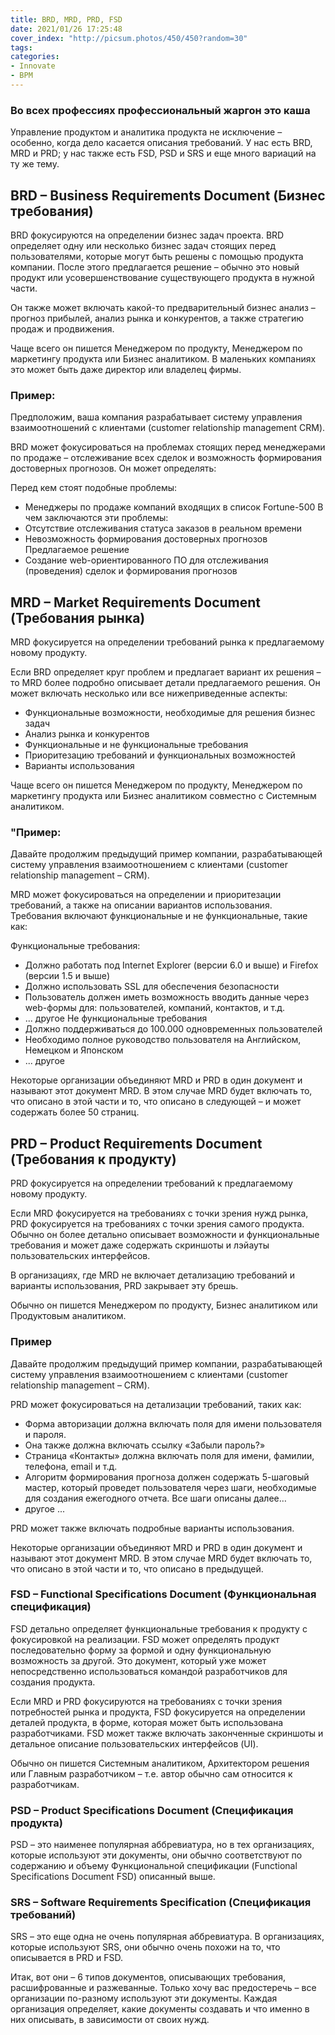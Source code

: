 ```yaml
---
title: BRD, MRD, PRD, FSD
date: 2021/01/26 17:25:48
cover_index: "http://picsum.photos/450/450?random=30"
tags:
categories:
- Innovate
- BPM
---
```


### Во всех профессиях профессиональный жаргон это каша

<!-- more -->

Управление продуктом и аналитика продукта не исключение – особенно, когда дело касается описания требований. У нас есть BRD, MRD и PRD; у нас также есть FSD, PSD и SRS и еще много вариаций на ту же тему.

## BRD – Business Requirements Document (Бизнес требования)

BRD фокусируются на определении бизнес задач проекта. BRD определяет одну или несколько бизнес задач стоящих перед пользователями, которые могут быть решены с помощью продукта компании. После этого предлагается решение – обычно это новый продукт или усовершенствование существующего продукта в нужной части.

Он также может включать какой-то предварительный бизнес анализ – прогноз прибылей, анализ рынка и конкурентов, а также стратегию продаж и продвижения.

Чаще всего он пишется Менеджером по продукту, Менеджером по маркетингу продукта или Бизнес аналитиком. В маленьких компаниях это может быть даже директор или владелец фирмы.

### Пример:

Предположим, ваша компания разрабатывает систему управления взаимоотношений с клиентами (customer relationship management CRM).

BRD может фокусироваться на проблемах стоящих перед менеджерами по продаже – отслеживание всех сделок и возможность формирования достоверных прогнозов. Он может определять:

Перед кем стоят подобные проблемы:
- Менеджеры по продаже компаний входящих в список Fortune-500
В чем заключаются эти проблемы:
- Отсутствие отслеживания статуса заказов в реальном времени
- Невозможность формирования достоверных прогнозов
Предлагаемое решение
- Создание web-ориентированного ПО для отслеживания (проведения) сделок и формирования прогнозов

## MRD – Market Requirements Document (Требования рынка)

MRD фокусируется на определении требований рынка к предлагаемому новому продукту.

Если BRD определяет круг проблем и предлагает вариант их решения – то MRD более подробно описывает детали предлагаемого решения. Он может включать несколько или все нижеприведенные аспекты:

- Функциональные возможности, необходимые для решения бизнес задач
- Анализ рынка и конкурентов
- Функциональные и не функциональные требования
- Приоритезацию требований и функциональных возможностей
- Варианты использования

Чаще всего он пишется Менеджером по продукту, Менеджером по маркетингу продукта или Бизнес аналитиком совместно с Системным аналитиком.

### "Пример:

Давайте продолжим предыдущий пример компании, разрабатывающей систему управления взаимоотношением с клиентами (customer relationship management – CRM).

MRD может фокусироваться на определении и приоритезации требований, а также на описании вариантов использования. Требования включают функциональные и не функциональные, такие как:

Функциональные требования:
- Должно работать под Internet Explorer (версии 6.0 и выше) и Firefox (версии 1.5 и выше)
- Должно использовать SSL для обеспечения безопасности
- Пользователь должен иметь возможность вводить данные через web-формы для: пользователей, компаний, контактов, и т.д.
- ... другое 
Не функциональные требования
- Должно поддерживаться до 100.000 одновременных пользователей
- Необходимо полное руководство пользователя на Английском, Немецком и Японском
- ... другое

Некоторые организации объединяют MRD и PRD в один документ и называют этот документ MRD. В этом случае MRD будет включать то, что описано в этой части и то, что описано в следующей – и может содержать более 50 страниц.

## PRD – Product Requirements Document (Требования к продукту)

PRD фокусируется на определении требований к предлагаемому новому продукту.

Если MRD фокусируется на требованиях с точки зрения нужд рынка, PRD фокусируется на требованиях с точки зрения самого продукта. Обычно он более детально описывает возможности и функциональные требования и может даже содержать скриншоты и лэйауты пользовательских интерфейсов.

В организациях, где MRD не включает детализацию требований и варианты использования, PRD закрывает эту брешь.

Обычно он пишется Менеджером по продукту, Бизнес аналитиком или Продуктовым аналитиком.

### Пример

Давайте продолжим предыдущий пример компании, разрабатывающей систему управления взаимоотношением с клиентами (customer relationship management – CRM).

PRD может фокусироваться на детализации требований, таких как:

* Форма авторизации должна включать поля для имени пользователя и пароля.
* Она также должна включать ссылку «Забыли пароль?»
* Страница «Контакты» должна включать поля для имени, фамилии, телефона, email и т.д.
* Алгоритм формирования прогноза должен содержать 5-шаговый мастер, который проведет пользователя через шаги, необходимые для создания ежегодного отчета. Все шаги описаны далее…
* другое ...

PRD может также включать подробные варианты использования.

Некоторые организации объединяют MRD и PRD в один документ и называют этот документ MRD. В этом случае MRD будет включать то, что описано в этой части и то, что описано в предыдущей.

### FSD – Functional Specifications Document (Функциональная спецификация)

FSD детально определяет функциональные требования к продукту с фокусировкой на реализации. FSD может определять продукт последовательно форму за формой и одну функциональную возможность за другой. Это документ, который уже может непосредственно использоваться командой разработчиков для создания продукта.

Если MRD и PRD фокусируются на требованиях с точки зрения потребностей рынка и продукта, FSD фокусируется на определении деталей продукта, в форме, которая может быть использована разработчиками. FSD может также включать законченные скриншоты и детальное описание пользовательских интерфейсов (UI).

Обычно он пишется Системным аналитиком, Архитектором решения или Главным разработчиком – т.е. автор обычно сам относится к разработчикам.

### PSD – Product Specifications Document (Спецификация продукта)

PSD – это наименее популярная аббревиатура, но в тех организациях, которые используют эти документы, они обычно соответствуют по содержанию и объему Функциональной спецификации (Functional Specifications Document FSD) описанный выше.

### SRS – Software Requirements Specification (Спецификация требований)

SRS – это еще одна не очень популярная аббревиатура. В организациях, которые используют SRS, они обычно очень похожи на то, что описывается в PRD и FSD.

Итак, вот они – 6 типов документов, описывающих требования, расшифрованные и разжеванные. Только хочу вас предостеречь – все организации по-разному используют эти документы. Каждая организация определяет, какие документы создавать и что именно в них описывать, в зависимости от своих нужд.


